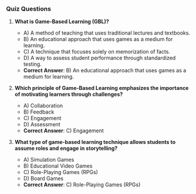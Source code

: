 ### Quiz Questions ###

1. **What is Game-Based Learning (GBL)?**  
   - A) A method of teaching that uses traditional lectures and textbooks.  
   - B) An educational approach that uses games as a medium for learning.  
   - C) A technique that focuses solely on memorization of facts.  
   - D) A way to assess student performance through standardized testing.  
   - **Correct Answer**: B) An educational approach that uses games as a medium for learning.  

2. **Which principle of Game-Based Learning emphasizes the importance of motivating learners through challenges?**  
   - A) Collaboration  
   - B) Feedback  
   - C) Engagement  
   - D) Assessment  
   - **Correct Answer**: C) Engagement  

3. **What type of game-based learning technique allows students to assume roles and engage in storytelling?**  
   - A) Simulation Games  
   - B) Educational Video Games  
   - C) Role-Playing Games (RPGs)  
   - D) Board Games  
   - **Correct Answer**: C) Role-Playing Games (RPGs)  